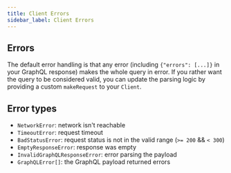 ```yaml
---
title: Client Errors
sidebar_label: Client Errors
---
```


## Errors

The default error handling is that any error (including `{"errors": [...]}` in your GraphQL response) makes the whole query in error. If you rather want the query to be considered valid, you can update the parsing logic by providing a custom `makeRequest` to your `Client`.

## Error types

- `NetworkError`: network isn't reachable
- `TimeoutError`: request timeout
- `BadStatusError`: request status is not in the valid range (`>= 200` && `< 300`)
- `EmptyResponseError`: response was empty
- `InvalidGraphQLResponseError`: error parsing the payload
- `GraphQLError[]`: the GraphQL payload returned errors
